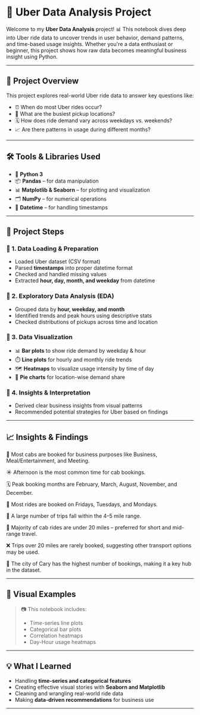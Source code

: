 
# 🚕 Uber Data Analysis Project

Welcome to my **Uber Data Analysis** project! 📊 This notebook dives deep into Uber ride data to uncover trends in user behavior, demand patterns, and time-based usage insights. Whether you're a data enthusiast or beginner, this project shows how raw data becomes meaningful business insight using Python.

---

## 📂 Project Overview

This project explores real-world Uber ride data to answer key questions like:

- ⏰ When do most Uber rides occur?
- 📍 What are the busiest pickup locations?
- 🗓️ How does ride demand vary across weekdays vs. weekends?
- 📈 Are there patterns in usage during different months?

---

## 🛠️ Tools & Libraries Used

- 🐍 **Python 3**
- 📦 **Pandas** – for data manipulation
- 📊 **Matplotlib & Seaborn** – for plotting and visualization
- 🗂️ **NumPy** – for numerical operations
- 🧼 **Datetime** – for handling timestamps

---

## 🧾 Project Steps

### 🔹 1. Data Loading & Preparation
- Loaded Uber dataset (CSV format)
- Parsed **timestamps** into proper datetime format
- Checked and handled missing values
- Extracted **hour, day, month, and weekday** from datetime

### 🔹 2. Exploratory Data Analysis (EDA)
- Grouped data by **hour, weekday, and month**
- Identified trends and peak hours using descriptive stats
- Checked distributions of pickups across time and location

### 🔹 3. Data Visualization
- 📊 **Bar plots** to show ride demand by weekday & hour
- ⏱️ **Line plots** for hourly and monthly ride trends
- 🗺️ **Heatmaps** to visualize usage intensity by time of day
- 🎯 **Pie charts** for location-wise demand share

### 🔹 4. Insights & Interpretation
- Derived clear business insights from visual patterns
- Recommended potential strategies for Uber based on findings

---

## 📈 Insights & Findings

🧳 Most cabs are booked for business purposes like Business, Meal/Entertainment, and Meeting.

☀️ Afternoon is the most common time for cab bookings.

🗓️ Peak booking months are February, March, August, November, and December.

📆 Most rides are booked on Fridays, Tuesdays, and Mondays.

📏 A large number of trips fall within the 4–5 mile range.

🚗 Majority of cab rides are under 20 miles – preferred for short and mid-range travel.

❌ Trips over 20 miles are rarely booked, suggesting other transport options may be used.

📍 The city of Cary has the highest number of bookings, making it a key hub in the dataset.



---

## 📸 Visual Examples

> 📷 This notebook includes:
> - Time-series line plots
> - Categorical bar plots
> - Correlation heatmaps
> - Day-Hour usage heatmaps

---

## 💡 What I Learned

- Handling **time-series and categorical features**
- Creating effective visual stories with **Seaborn and Matplotlib**
- Cleaning and wrangling real-world ride data
- Making **data-driven recommendations** for business use

---
